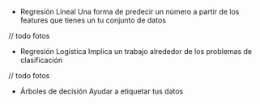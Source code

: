 * Regresión Lineal
Una forma de predecir un número a partir de los features que tienes un tu conjunto de datos

// todo fotos

* Regresión Logística
Implica un trabajo alrededor de los problemas de clasificación

// todo fotos

* Árboles de decisión
Ayudar a etiquetar tus datos

